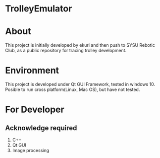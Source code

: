 TrolleyEmulator
======

# About
This project is initially developed by ekuri and then push to SYSU Rebotic Club, as a public repository for tracing trolley development.

# Environment
This project is developed under Qt GUI Framework,
tested in windows 10.
Posible to run cross platform(Linux, Mac OS), but have not tested.

# For Developer
## Acknowledge required
1. C++
2. Qt GUI
3. Image processing
